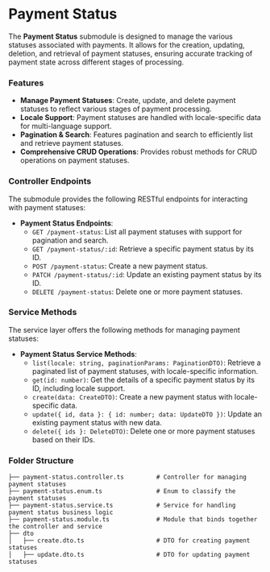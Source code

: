 # Payment Status

The **Payment Status** submodule is designed to manage the various statuses associated with payments. It allows for the creation, updating, deletion, and retrieval of payment statuses, ensuring accurate tracking of payment state across different stages of processing.

### Features

- **Manage Payment Statuses**: Create, update, and delete payment statuses to reflect various stages of payment processing.
- **Locale Support**: Payment statuses are handled with locale-specific data for multi-language support.
- **Pagination & Search**: Features pagination and search to efficiently list and retrieve payment statuses.
- **Comprehensive CRUD Operations**: Provides robust methods for CRUD operations on payment statuses.

### Controller Endpoints

The submodule provides the following RESTful endpoints for interacting with payment statuses:

- **Payment Status Endpoints**:
  - `GET /payment-status`: List all payment statuses with support for pagination and search.
  - `GET /payment-status/:id`: Retrieve a specific payment status by its ID.
  - `POST /payment-status`: Create a new payment status.
  - `PATCH /payment-status/:id`: Update an existing payment status by its ID.
  - `DELETE /payment-status`: Delete one or more payment statuses.

### Service Methods

The service layer offers the following methods for managing payment statuses:

- **Payment Status Service Methods**:
  - `list(locale: string, paginationParams: PaginationDTO)`: Retrieve a paginated list of payment statuses, with locale-specific information.
  - `get(id: number)`: Get the details of a specific payment status by its ID, including locale support.
  - `create(data: CreateDTO)`: Create a new payment status with locale-specific data.
  - `update({ id, data }: { id: number; data: UpdateDTO })`: Update an existing payment status with new data.
  - `delete({ ids }: DeleteDTO)`: Delete one or more payment statuses based on their IDs.

### Folder Structure

```plaintext
├── payment-status.controller.ts         # Controller for managing payment statuses
├── payment-status.enum.ts               # Enum to classify the payment statuses
├── payment-status.service.ts            # Service for handling payment status business logic
├── payment-status.module.ts             # Module that binds together the controller and service
├── dto
│   ├── create.dto.ts                    # DTO for creating payment statuses
│   ├── update.dto.ts                    # DTO for updating payment statuses
```
